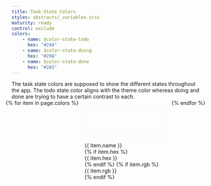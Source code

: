 ```yaml
---
title: Task-State Colors
styles: abstracts/_variables.scss
maturity: ready
control: exclude
colors:
    - name: $color-state-todo
      hex: "#24A"
    - name: $color-state-doing
      hex: "#29A"
    - name: $color-state-done
      hex: "#2A5"
---
```


<style>
.set {
  display: flex;
  flex-wrap: wrap;
  margin: 0 -1rem;
  margin-top: 0;
  padding: 0;
  list-style: none;
}
li {
  flex: 1 0 20%;
  margin: 1rem;
}
.color {
  width: 100%;
  min-width: 160px;
  height: 80px;
  color: white;
  border: 1px solid whitesmoke;
  margin-bottom: 1rem;
}
p {
  margin: 0;
}
</style>

<p>The task state colors are supposed to show the different states throughout the app. The todo state color aligns with the theme color whereas doing and done are trying to have a certain contrast to each.</p>

<ul class="set">
{% for item in page.colors %} 
  <li>
    <div class="color" style="background:{{ item.hex }}"></div> 
    <p>{{ item.name }}</p>
    {% if item.hex %}<p>{{ item.hex }}</p>{% endif %}
    {% if item.rgb %}<p>{{ item.rgb }}</p>{% endif %}
  </li>
{% endfor %}
</ul>
